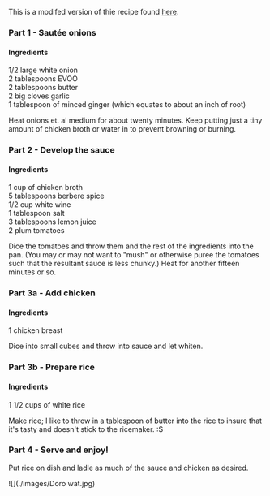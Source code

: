 This is a modifed version of thie recipe found [here](http://www.daringgourmet.com/2013/08/27/doro-wat-spicy-ethiopian-chicken-stew/).

### Part 1 - Sautée onions

#### Ingredients

1/2 large white onion  
2 tablespoons EVOO  
2 tablespoons butter  
2 big cloves garlic  
1 tablespoon of minced ginger (which equates to about an inch of root)  

Heat onions et. al medium for about twenty minutes. Keep putting just a tiny amount of chicken broth or water in to prevent browning or burning.

### Part 2 - Develop the sauce

#### Ingredients

1 cup of chicken broth  
5 tablespoons berbere spice  
1/2 cup white wine  
1 tablespoon salt  
3 tablespoons lemon juice  
2 plum tomatoes  

Dice the tomatoes and throw them and the rest of the ingredients into the pan.
(You may or may not want to "mush" or otherwise puree the tomatoes such that the resultant sauce is less chunky.)
Heat for another fifteen minutes or so.

### Part 3a - Add chicken

#### Ingredients

1 chicken breast

Dice into small cubes and throw into sauce and let whiten.

### Part 3b - Prepare rice

#### Ingredients

1 1/2 cups of white rice

Make rice; I like to throw in a tablespoon of butter into the rice to insure that it's tasty and doesn't stick to the ricemaker. :S

### Part 4 - Serve and enjoy!

Put rice on dish and ladle as much of the sauce and chicken as desired.

![](./images/Doro wat.jpg)
